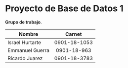 # Proyecto de Base de Datos 1 

**Grupo de trabajo**.

| Nombre   |   Carnet      | 
|----------|:-------------:|
| Israel Hurtarte |  0901-18-1053 | 
| Emmanuel Guerra |  0901-18-963   | 
| Ricardo Juarez  |  0901-18-3783 |

